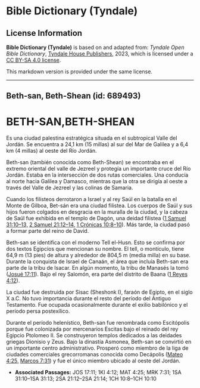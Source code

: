 # Bible Dictionary (Tyndale)

## License Information

**Bible Dictionary (Tyndale)** is based on and adapted from: _Tyndale Open Bible Dictionary_, [Tyndale House Publishers](https://tyndaleopenresources.com/), 2023, which is licensed under a [CC BY-SA 4.0 license](https://creativecommons.org/licenses/by-sa/4.0/legalcode.en).

This markdown version is provided under the same license.



--------------------------------

## Beth-san, Beth-Shean (id: 689493)

BETH\-SAN,BETH\-SHEAN
=====================

Es una ciudad palestina estratégica situada en el subtropical Valle del Jordán. Se encuentra a 24,1 km (15 millas) al sur del Mar de Galilea y a 6,4 km (4 millas) al oeste del Río Jordán.

Beth\-san (también conocida como Beth\-Shean) se encontraba en el extremo oriental del valle de Jezreel y protegía un importante cruce del Río Jordán. Estaba en la intersección de dos rutas comerciales. Una conducía al norte hacia Galilea y Damasco, mientras que la otra se dirigía al oeste a través del Valle de Jezreel y las colinas de Samaria.

Cuando los filisteos derrotaron a Israel y al rey Saúl en la batalla en el Monte de Gilboa, Bet\-sán era una ciudad filistea. Los cuerpos de Saúl y sus hijos fueron colgados en desgracia en la muralla de la ciudad, y la cabeza de Saúl fue exhibida en el templo de Dagón, una deidad filistea ([1 Samuel 31:10–13,](https://ref.ly/1Sam31:10-1Sam31:13) [2 Samuel 21:12–14,](https://ref.ly/2Sam21:12-2Sam21:14) [1 Crónicas 10:8–10](https://ref.ly/1Chr10:8-1Chr10:10)). Más tarde, la ciudad pasó a formar parte del reino de David.

Beth\-san se identifica con el moderno Tell el\-Husn. Esto se confirma por dos textos Egipcios que mencionan su nombre. El tell, o montículo, tiene 64,9 m (13 pies) de altura y alrededor de 804,5 m (media milla) en su base. Durante la conquista de Israel de Canaán, el área que incluía Beth\-san era parte de la tribu de Isacar. En algún momento, la tribu de Manasés la tomó ([Josué 17:11](https://ref.ly/Josh17:11)). Bajo el rey Salomón, era parte del distrito de Baana ([1 Reyes 4:12](https://ref.ly/1Kgs4:12)).

La ciudad fue destruida por Sisac (Sheshonk I), faraón de Egipto, en el siglo X a.C. No tuvo importancia durante el resto del período del Antiguo Testamento. Fue ocupada ocasionalmente durante el exilio babilónico y el período persa postexílico.

Durante el período helenístico, Beth\-san fue renombrada como Escitópolis porque fue colonizada por mercenarios Escitas bajo el reinado del rey Egipcio Ptolomeo II. Se construyeron templos dedicados a las deidades griegas Dionisio y Zeus. Bajo la dinastía Asmonea, Beth\-san se convirtió en un importante centro administrativo. Prosperó como miembro de la liga de ciudades comerciales grecorromanas conocida como Decápolis ([Mateo 4:25,](https://ref.ly/Matt4:25) [Marcos 7:31](https://ref.ly/Mark7:31)) y fue el único miembro ubicado al oeste del Jordán.

* **Associated Passages:** JOS 17:11; 1KI 4:12; MAT 4:25; MRK 7:31; 1SA 31:10–1SA 31:13; 2SA 21:12–2SA 21:14; 1CH 10:8–1CH 10:10

